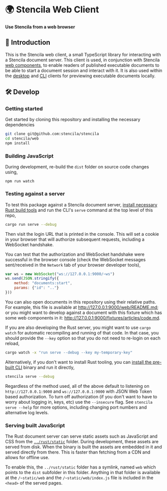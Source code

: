 # 🌍 Stencila Web Client

**Use Stencila from a web browser**

## 👋 Introduction

This is the Stencila web client, a small TypeScript library for interacting with a Stencila document server. This client is used, in conjunction with Stencila [web components](https://github.com/stencila/designa#-designa), to enable readers of published executable documents to be able to start a document session and interact with it. It is also used within the [desktop](https://github.com/stencila/stencila/tree/master/desktop#readme) and [CLI](https://github.com/stencila/stencila/tree/master/clie#readme) clients for previewing executable documents locally.

## 🛠️ Develop

### Getting started

Get started by cloning this repository and installing the necessary dependencies

```sh
git clone git@github.com:stencila/stencila
cd stencila/web
npm install
```

### Building JavaScript

During development, re-build the `dist` folder on source code changes using,

```
npm run watch
```

### Testing against a server

To test this package against a Stencila document server, [install necessary Rust build tools](https://rustup.rs/) and run the CLI's `serve` command at the top level of this repo,

```sh
cargo run serve --debug
```

Then visit the login URL that is printed in the console. This will set a cookie in your browser that will authorize subsequent requests, including a WebSocket handshake.

You can test that the authorization and WebSocket handshake were successful in the browser console (check the WebSocket messages sent/received in the `Network` tab of your browser developer tools),

```js
var ws = new WebSocket("ws://127.0.0.1:9000/~ws")
ws.send(JSON.stringify({
    method: "documents:start",
    params: {"id": ".."}
}))
```

You can also open documents in this repository using their relative paths. For example, this file is available at http://127.0.0.1:9000/web/README.md; or you might want to develop against a document with this fixture which has some web components in it: http://127.0.0.1:9000/fixtures/articles/code.md.

If you are also developing the Rust server, you might want to use `cargo watch` for automatic recompiling and running of that code. In that case, you should provide the `--key` option so that you do not need to re-login on each reload,

```sh
cargo watch -x "run serve --debug --key my-temporary-key"
```

Alternatively, if you don't want to install Rust tooling, you can [install the pre-built CLI](https://github.com/stencila/stencila/tree/master/cli#-install) binary and run it directly,

```sh
stencila serve --debug
```

Regardless of the method used, all of the above default to listening on `http://127.0.0.1:9000` and `ws://127.0.0.1:9000` with JSON Web Token based authorization. To turn off authorization (if you don't want to have to worry about logging in, keys, etc) use the `--insecure` flag. See `stencila serve --help` for more options, including changing port numbers and alternative log levels.

### Serving built JavaScript

The Rust document server can serve static assets such as JavaScript and CSS from the [`../rust/static`](../rust/static) folder. During development, these assets are served from disk. When the binary is built the assets are embedded in it and served directly from there. This is faster than fetching from a CDN and allows for offline use.

To enable this, the `../rust/static` folder has a symlink, named `web` which points to the `dist` subfolder in this folder. Anything in that folder is available at the `/~static/web` and the `/~static/web/index.js` file is included in the `<head>` of the served pages.
